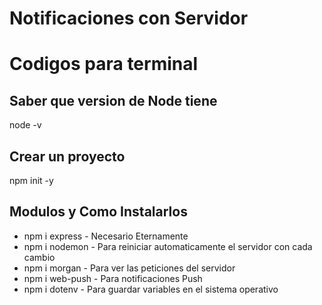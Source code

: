 # Notificaciones con Servidor

# Codigos para terminal

## Saber que version de Node tiene
node -v

## Crear un proyecto
npm init -y

## Modulos y Como Instalarlos
* npm i express - Necesario Eternamente
* npm i nodemon - Para reiniciar automaticamente el servidor con cada cambio
* npm i morgan - Para ver las peticiones del servidor
* npm i web-push - Para notificaciones Push
* npm i dotenv - Para guardar variables en el sistema operativo